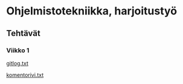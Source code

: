 # Ohjelmistotekniikka, harjoitustyö

## Tehtävät

### Viikko 1

[gitlog.txt](https://github.com/roni-b/ohjelmistotekniikka/blob/main/laskarit/viikko1/gitlog.txt)

[komentorivi.txt](https://github.com/roni-b/ohjelmistotekniikka/blob/main/laskarit/viikko1/komentorivi.txt)
